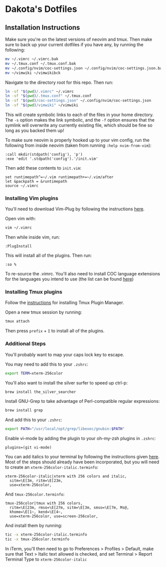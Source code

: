 # Dakota's Dotfiles

## Installation Instructions

Make sure you're on the latest versions of neovim and tmux. Then make sure to
back up your current dotfiles if you have any, by running the following:

```bash
mv ~/.vimrc ~/.vimrc.bak
mv ~/.tmux.conf ~/.tmux.conf.bak
mv ~/.config/nvim/coc-settings.json ~/.config/nvim/coc-settings.json.bak
mv ~/vimwiki ~/vimwikibck
```

Navigate to the directory root for this repo. Then run:

```bash
ln -sf "$(pwd)/.vimrc" ~/.vimrc
ln -sf "$(pwd)/.tmux.conf" ~/.tmux.conf
ln -sf "$(pwd)/coc-settings.json" ~/.config/nvim/coc-settings.json
ln -sf "$(pwd)/vimwiki" ~/vimwiki
```

This will create symbolic links to each of the files in your home directory. The
`-s` option makes the link symbolic, and the `-f` option ensures that the
symlink will overwrite any currently existing file, which should be fine so long
as you backed them up!

To make sure neovim is properly hooked up to your vim config, run the following
from inside neovim (taken from running `:help nvim-from-vim`):

```vim
:call mkdir(stdpath('config'), 'p')
:exe 'edit '.stdpath('config').'/init.vim'
```

Then add these contents to `init.vim`:

```vim
set runtimepath^=~/.vim runtimepath+=~/.vim/after
let &packpath = &runtimepath
source ~/.vimrc
```

### Installing Vim plugins

You'll need to download Vim-Plug by following the instructions
[here](https://github.com/junegunn/vim-plug).

Open vim with:

```bash
vim ~/.vimrc
```

Then while inside vim, run:

```vim
:PlugInstall
```

This will install all of the plugins. Then run:

```vim
:so %
```

To re-source the .vimrc. You'll also need to install COC language extensions for
the languages you intend to use (the list can be found
[here](https://github.com/neoclide/coc.nvim/wiki/Using-coc-extensions#implemented-coc-extensions))

### Installing Tmux plugins

Follow the [instructions](ihttps://github.com/tmux-plugins/tpm) for installing
Tmux Plugin Manager.

Open a new tmux session by running:

```bash
tmux attach
```

Then press `prefix` + `I` to install all of the plugins.

### Additional Steps

You'll probably want to map your caps lock key to escape.

You may need to add this to your `.zshrc`:

```bash
export TERM=xterm-256color
```

You'll also want to install the silver surfer to speed up ctrl-p:

```bash
brew install the_silver_searcher
```

Install GNU-Grep to take advantage of Perl-compatible regular expressions:

```bash
brew install grep
```

And add this to your `.zshrc`:

```bash
export PATH="/usr/local/opt/grep/libexec/gnubin:$PATH"
```

Enable vi-mode by adding the plugin to your oh-my-zsh plugins in `.zshrc`:

```
plugins=(git vi-mode)
```

You can add italics to your terminal by following the instructions given
[here](https://medium.com/@dubistkomisch/how-to-actually-get-italics-and-true-colour-to-work-in-iterm-tmux-vim-9ebe55ebc2be).
Most of the steps should already have been incorporated, but you will need to
create an `xterm-256color-italic.terminfo`:

```
xterm-256color-italic|xterm with 256 colors and italic,
  sitm=\E[3m, ritm=\E[23m,
  use=xterm-256color,
```

And `tmux-256color.terminfo`:

```
tmux-256color|tmux with 256 colors,
  ritm=\E[23m, rmso=\E[27m, sitm=\E[3m, smso=\E[7m, Ms@,
  khome=\E[1~, kend=\E[4~,
  use=xterm-256color, use=screen-256color,
```

And install them by running:

```bash
tic -x xterm-256color-italic.terminfo
tic -x tmux-256color.terminfo
```

In iTerm, you'll then need to go to Preferences > Profiles > Default, make sure
that Text > Italic text allowed is checked, and set Terminal > Report Terminal
Type to `xterm-256color-italic`

